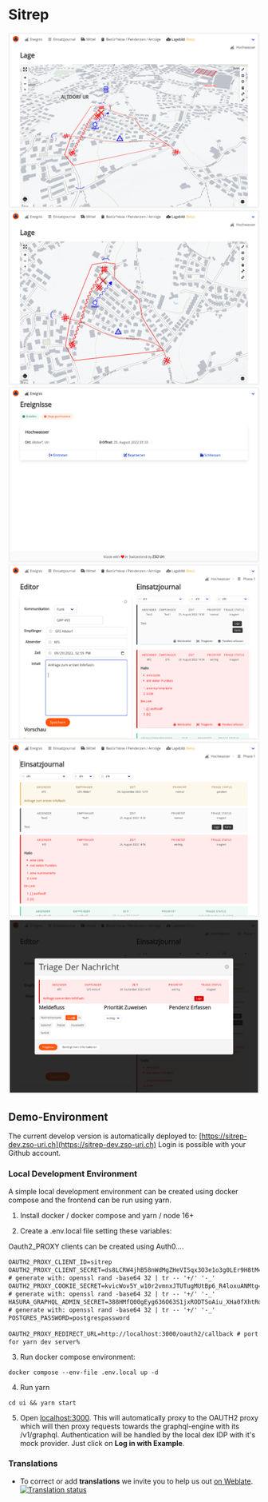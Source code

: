 # Sitrep

![Lage](docs/images/Lage1.png?raw=true "Lage")
![Lage2](docs/images/Lage2.png?raw=true "Lage2")
![Overview](docs/images/IncidentOverview.png?raw=true "Overview")
![Editor](docs/images/MessageEditor.png?raw=true "Message Editor")
![Feed](docs/images/JournalFeed.png?raw=true "Feed")
![Triage](docs/images/Triage.png?raw=true "Triage")

## Demo-Environment

The current develop version is automatically deployed to: [https://sitrep-dev.zso-uri.ch](https://sitrep-dev.zso-uri.ch)
Login is possible with your Github account.

### Local Development Environment

A simple local development environment can be created using docker compose and the frontend can be run using yarn.

1. Install docker / docker compose and yarn / node 16+

2. Create a .env.local file setting these variables:

Oauth2_PROXY clients can be created using Auth0....

```
OAUTH2_PROXY_CLIENT_ID=sitrep
OAUTH2_PROXY_CLIENT_SECRET=ds8LCRW4jhB58nWdMgZHeVISqx3O3e1o3g0LEr9H8tM=   # generate with: openssl rand -base64 32 | tr -- '+/' '-_'
OAUTH2_PROXY_COOKIE_SECRET=kvicWov5Y_w10r2vmnxJTUTugMUtBp6_R4loxuANMtg= # generate with: openssl rand -base64 32 | tr -- '+/' '-_'
HASURA_GRAPHQL_ADMIN_SECRET=388HMfQ00gEyg636O63S1jxRODTSoAiu_XHa0fXhtRo=  # generate with: openssl rand -base64 32 | tr -- '+/' '-_'
POSTGRES_PASSWORD=postgrespassword

OAUTH2_PROXY_REDIRECT_URL=http://localhost:3000/oauth2/callback # port for yarn dev server%
```

3. Run docker compose environment:

```
docker compose --env-file .env.local up -d
```

4. Run yarn

```
cd ui && yarn start
```

5. Open [localhost:3000](http://localhost:3000/). This will automatically proxy to the OAUTH2 proxy which will then proxy requests towards the graphql-engine with its /v1/graphql. Authentication will be handled by the local dex IDP with it's mock provider. Just click on **Log in with Example**.

### Translations

- To correct or add **translations** we invite you to help us out [on Weblate](https://hosted.weblate.org/projects/sitrep).<br>
  [![Translation status](https://hosted.weblate.org/widgets/sitrep/-/287x66-grey.png)](https://hosted.weblate.org/engage/sitrep/)
